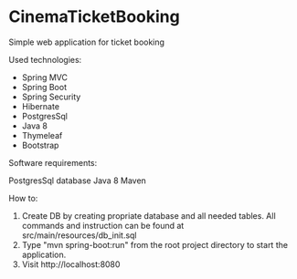 # CinemaTicketBooking
Simple web application for ticket booking

Used technologies:

* Spring MVC
* Spring Boot
* Spring Security
* Hibernate
* PostgresSql
* Java 8
* Thymeleaf
* Bootstrap

Software requirements:

PostgresSql database
Java 8
Maven

How to:
1. Create DB by creating propriate database and all needed tables. All commands and instruction can be found at src/main/resources/db_init.sql 
2. Type "mvn spring-boot:run" from the root project directory to start the application.
3. Visit http://localhost:8080
